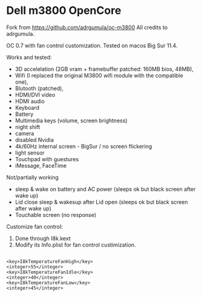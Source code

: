 
# Dell m3800 OpenCore

Fork from https://github.com/adrgumula/oc-m3800  All credits to adrgumula.

OC 0.7 with fan control customization. Tested on macos Big Sur 11.4.

Works and tested:
+ 3D accelelation (2GB vram + framebuffer patched: 160MB bios, 48MB),
+ Wifi (I replaced the original M3800 wifi module with the compatible one),
+ Blutooth (patched),
+ HDMI/DVI video
+ HDMI audio
+ Keyboard
+ Battery
+ Multimedia keys (volume, screen brightness)
+ night shift
+ camera
+ disabled Nvidia
+ 4k/60Hz internal screen - BigSur / no screen flickering
+ light sensor
+ Touchpad with guestures
+ iMessage, FaceTime


Not/partially working
- sleep & wake on battery and AC power (sleeps ok but black screen after wake up)
- Lid close sleep & wakesup after Lid open (sleeps ok but black screen after wake up)
- Touchable screen (no response)


Customize fan control:
1. Done through I8k.kext
2. Modify its Info.plist for fan control custimization.
##
    <key>I8kTemperatureFanHigh</key>
    <integer>55</integer>
    <key>I8kTemperatureFanIdle</key>
    <integer>40</integer>
    <key>I8kTemperatureFanLow</key>
    <integer>45</integer>
